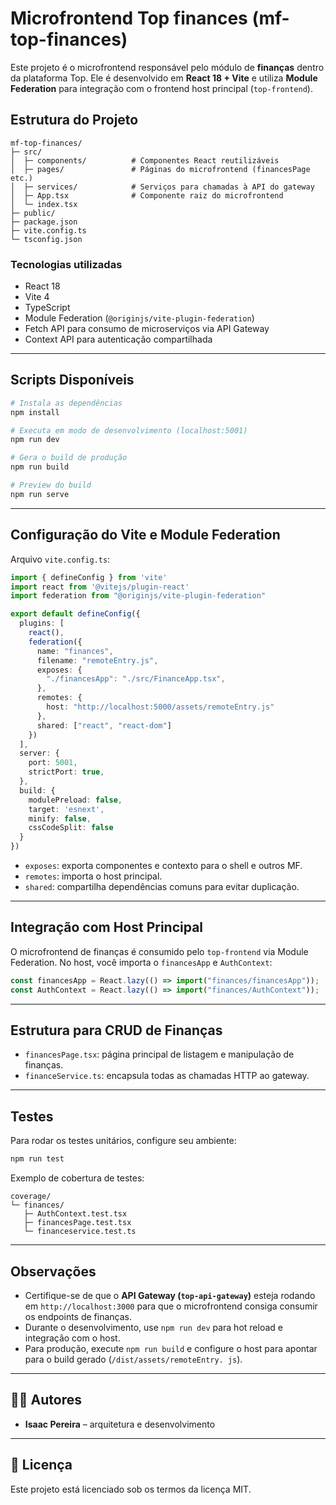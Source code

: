 # Microfrontend Top finances (mf-top-finances)

Este projeto é o microfrontend responsável pelo módulo de **finanças** dentro da plataforma Top. Ele é desenvolvido 
em **React 18 + Vite** e utiliza **Module Federation** para integração com o frontend host principal (`top-frontend`).

## Estrutura do Projeto

```
mf-top-finances/
├─ src/
│  ├─ components/          # Componentes React reutilizáveis
│  ├─ pages/               # Páginas do microfrontend (financesPage etc.)
│  ├─ services/            # Serviços para chamadas à API do gateway
│  ├─ App.tsx              # Componente raiz do microfrontend
│  └─ index.tsx
├─ public/
├─ package.json
├─ vite.config.ts
└─ tsconfig.json
```

### Tecnologias utilizadas

* React 18
* Vite 4
* TypeScript
* Module Federation (`@originjs/vite-plugin-federation`)
* Fetch API para consumo de microserviços via API Gateway
* Context API para autenticação compartilhada

---

## Scripts Disponíveis

```bash
# Instala as dependências
npm install

# Executa em modo de desenvolvimento (localhost:5001)
npm run dev

# Gera o build de produção
npm run build

# Preview do build
npm run serve
```

---

## Configuração do Vite e Module Federation

Arquivo `vite.config.ts`:

```ts
import { defineConfig } from 'vite'
import react from '@vitejs/plugin-react'
import federation from "@originjs/vite-plugin-federation"

export default defineConfig({
  plugins: [
    react(),
    federation({
      name: "finances",
      filename: "remoteEntry.js",
      exposes: {
        "./financesApp": "./src/FinanceApp.tsx",
      },
      remotes: {
        host: "http://localhost:5000/assets/remoteEntry.js"
      },
      shared: ["react", "react-dom"]
    })
  ],
  server: {
    port: 5001,
    strictPort: true,
  },
  build: {
    modulePreload: false,
    target: 'esnext',
    minify: false,
    cssCodeSplit: false
  }
})
```

* `exposes`: exporta componentes e contexto para o shell e outros MF.
* `remotes`: importa o host principal.
* `shared`: compartilha dependências comuns para evitar duplicação.

---

## Integração com Host Principal

O microfrontend de finanças é consumido pelo `top-frontend` via Module Federation. No host, você importa o 
`financesApp` e 
`AuthContext`:

```ts
const financesApp = React.lazy(() => import("finances/financesApp"));
const AuthContext = React.lazy(() => import("finances/AuthContext"));
```

---

## Estrutura para CRUD de Finanças

* `financesPage.tsx`: página principal de listagem e manipulação de finanças.
* `financeService.ts`: encapsula todas as chamadas HTTP ao gateway.

---

## Testes

Para rodar os testes unitários, configure seu ambiente:

```bash
npm run test
```

Exemplo de cobertura de testes:

```
coverage/
└─ finances/
   ├─ AuthContext.test.tsx
   ├─ financesPage.test.tsx
   └─ financeservice.test.ts
```

---

## Observações

* Certifique-se de que o **API Gateway (`top-api-gateway`)** esteja rodando em `http://localhost:3000` para que o 
  microfrontend consiga consumir os endpoints de finanças.
* Durante o desenvolvimento, use `npm run dev` para hot reload e integração com o host.
* Para produção, execute `npm run build` e configure o host para apontar para o build gerado (`/dist/assets/remoteEntry.
js`).

---

## 👨‍💻 Autores

- **Isaac Pereira** – arquitetura e desenvolvimento

---

## 📜 Licença

Este projeto está licenciado sob os termos da licença MIT.
